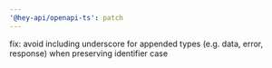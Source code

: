 ```yaml
---
'@hey-api/openapi-ts': patch
---
```


fix: avoid including underscore for appended types (e.g. data, error, response) when preserving identifier case

